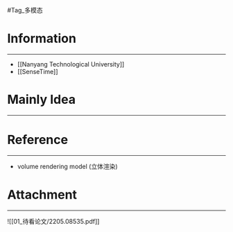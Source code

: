 #Tag_多模态 
# Information
---
- [[Nanyang Technological University]]
- [[SenseTime]]

# Mainly Idea
---


# Reference
---
- volume rendering model (立体渲染)

# Attachment
---
![[01_待看论文/2205.08535.pdf]]